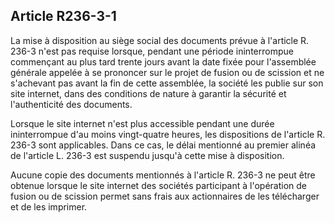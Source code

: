 Article R236-3-1
----
La mise à disposition au siège social des documents prévue à l'article R. 236-3
n'est pas requise lorsque, pendant une période ininterrompue commençant au plus
tard trente jours avant la date fixée pour l'assemblée générale appelée à se
prononcer sur le projet de fusion ou de scission et ne s'achevant pas avant la
fin de cette assemblée, la société les publie sur son site internet, dans des
conditions de nature à garantir la sécurité et l'authenticité des documents.

Lorsque le site internet n'est plus accessible pendant une durée ininterrompue
d'au moins vingt-quatre heures, les dispositions de l'article R. 236-3 sont
applicables. Dans ce cas, le délai mentionné au premier alinéa de l'article L.
236-3 est suspendu jusqu'à cette mise à disposition.

Aucune copie des documents mentionnés à l'article R. 236-3 ne peut être obtenue
lorsque le site internet des sociétés participant à l'opération de fusion ou de
scission permet sans frais aux actionnaires de les télécharger et de les
imprimer.
